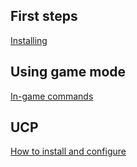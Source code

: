 ## First steps ##

[Installing](http://code.google.com/p/swrp/wiki/Installing)


## Using game mode ##

[In-game commands](http://code.google.com/p/swrp/wiki/Commands)

## UCP ##

[How to install and configure](http://code.google.com/p/swrp/wiki/UCP)